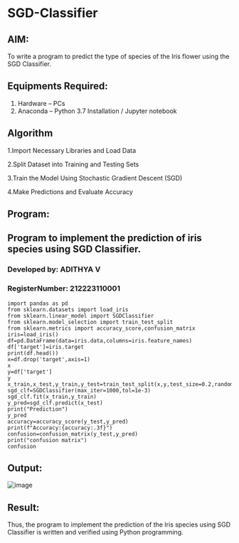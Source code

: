 # SGD-Classifier
## AIM:
To write a program to predict the type of species of the Iris flower using the SGD Classifier.

## Equipments Required:
1. Hardware – PCs
2. Anaconda – Python 3.7 Installation / Jupyter notebook

## Algorithm

1.Import Necessary Libraries and Load Data

2.Split Dataset into Training and Testing Sets

3.Train the Model Using Stochastic Gradient Descent (SGD)

4.Make Predictions and Evaluate Accuracy

## Program:
## Program to implement the prediction of iris species using SGD Classifier.

### Developed by: ADITHYA V
### RegisterNumber:  212223110001
~~~
import pandas as pd
from sklearn.datasets import load_iris
from sklearn.linear_model import SGDClassifier
from sklearn.model_selection import train_test_split
from sklearn.metrics import accuracy_score,confusion_matrix
iris=load_iris()
df=pd.DataFrame(data=iris.data,columns=iris.feature_names)
df['target']=iris.target
print(df.head())
x=df.drop('target',axis=1)
x
y=df['target']
y
x_train,x_test,y_train,y_test=train_test_split(x,y,test_size=0.2,random_state=42)
sgd_clf=SGDClassifier(max_iter=1000,tol=1e-3)
sgd_clf.fit(x_train,y_train)
y_pred=sgd_clf.predict(x_test)
print("Prediction")
y_pred
accuracy=accuracy_score(y_test,y_pred)
print(f"Accuracy:{accuracy:.3f}")
confusion=confusion_matrix(y_test,y_pred)
print("confusion matrix")
confusion
~~~

## Output:

![image](https://github.com/user-attachments/assets/d659f53f-25d6-4e28-85cb-21fa5246b4fc)

## Result:
Thus, the program to implement the prediction of the Iris species using SGD Classifier is written and verified using Python programming.
